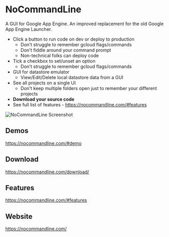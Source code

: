# NoCommandLine 

A GUI for Google App Engine. An improved replacement for the old Google App Engine Launcher. 
- Click a button to run code on dev or deploy to production 
    - Don't struggle to remember gcloud flags/commands 
    - Don't fiddle around your command prompt
    - Non-technical folks can deploy code
- Tick a checkbox to set/unset an option
    - Don't struggle to remember gcloud flags/commands
- GUI for datastore emulator
    - View/Edit/Delete local datastore data from a GUI
- See all projects on a single UI
    - Don't keep multiple folders open just to remember your different projects 
- **Download your source code** 
- See full list of features - https://nocommandline.com/#features
 
![NoCommandLine Screenshot](https://nocommandline.com/static/images/NoCommandLine_WithProjects_1.png)


## Demos
https://nocommandline.com/#demo 

## Download
https://nocommandline.com/download/ 

## Features
https://nocommandline.com/#features

## Website
https://nocommandline.com/



